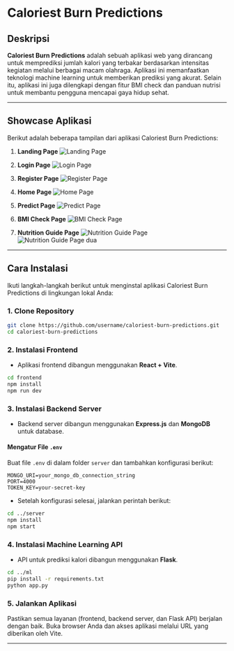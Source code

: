 # Caloriest Burn Predictions

## Deskripsi
**Caloriest Burn Predictions** adalah sebuah aplikasi web yang dirancang untuk memprediksi jumlah kalori yang terbakar berdasarkan intensitas kegiatan melalui berbagai macam olahraga. Aplikasi ini memanfaatkan teknologi machine learning untuk memberikan prediksi yang akurat. Selain itu, aplikasi ini juga dilengkapi dengan fitur BMI check dan panduan nutrisi untuk membantu pengguna mencapai gaya hidup sehat.

---

## Showcase Aplikasi

Berikut adalah beberapa tampilan dari aplikasi Caloriest Burn Predictions:

1. **Landing Page**
![Landing Page](https://res.cloudinary.com/doypx7azh/image/upload/v1734921860/localhost_5173_landing_Nest_Hub_Max_iulonc.png)

2. **Login Page**
![Login Page](https://res.cloudinary.com/doypx7azh/image/upload/v1734921859/localhost_5173_landing_Nest_Hub_Max_1_vgzgsz.png)

3. **Register Page**
![Register Page](https://res.cloudinary.com/doypx7azh/image/upload/v1734921858/localhost_5173_landing_Nest_Hub_Max_2_nlotyx.png)

4. **Home Page**
![Home Page](https://res.cloudinary.com/doypx7azh/image/upload/v1734921859/home_sgpc7a.png)

5. **Predict Page**
![Predict Page](https://res.cloudinary.com/doypx7azh/image/upload/v1734921859/localhost_5173_record_Nest_Hub_Max_1_q2k7br.png)

6. **BMI Check Page**
![BMI Check Page](https://res.cloudinary.com/doypx7azh/image/upload/v1734921858/localhost_5173_record_Nest_Hub_Max_4_expn7g.png)

7. **Nutrition Guide Page**
![Nutrition Guide Page](https://res.cloudinary.com/doypx7azh/image/upload/v1734921858/localhost_5173_record_Nest_Hub_Max_5_n2c55r.png)
![Nutrition Guide Page dua](https://res.cloudinary.com/doypx7azh/image/upload/v1734921860/localhost_5173_record_Nest_Hub_Max_6_p9acc0.png)

---

## Cara Instalasi

Ikuti langkah-langkah berikut untuk menginstal aplikasi Caloriest Burn Predictions di lingkungan lokal Anda:

### 1. Clone Repository
```bash
git clone https://github.com/username/caloriest-burn-predictions.git
cd caloriest-burn-predictions
```

### 2. Instalasi Frontend
- Aplikasi frontend dibangun menggunakan **React + Vite**.
```bash
cd frontend
npm install
npm run dev
```

### 3. Instalasi Backend Server
- Backend server dibangun menggunakan **Express.js** dan **MongoDB** untuk database.

#### Mengatur File `.env`
Buat file `.env` di dalam folder `server` dan tambahkan konfigurasi berikut:
```
MONGO_URI=your_mongo_db_connection_string
PORT=4000
TOKEN_KEY=your-secret-key
```

- Setelah konfigurasi selesai, jalankan perintah berikut:
```bash
cd ../server
npm install
npm start
```

### 4. Instalasi Machine Learning API
- API untuk prediksi kalori dibangun menggunakan **Flask**.
```bash
cd ../ml
pip install -r requirements.txt
python app.py
```

### 5. Jalankan Aplikasi
Pastikan semua layanan (frontend, backend server, dan Flask API) berjalan dengan baik. Buka browser Anda dan akses aplikasi melalui URL yang diberikan oleh Vite.

---
